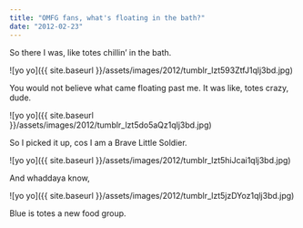 ```yaml
---
title: "OMFG fans, what's floating in the bath?"
date: "2012-02-23"
---
```


So there I was, like totes chillin’ in the bath.

![yo yo]({{ site.baseurl }}/assets/images/2012/tumblr_lzt593ZtfJ1qlj3bd.jpg)

You would not believe what came floating past me. It was like, totes crazy, dude.

![yo yo]({{ site.baseurl }}/assets/images/2012/tumblr_lzt5do5aQz1qlj3bd.jpg)

So I picked it up, cos I am a Brave Little Soldier.

![yo yo]({{ site.baseurl }}/assets/images/2012/tumblr_lzt5hiJcai1qlj3bd.jpg)

And whaddaya know,

![yo yo]({{ site.baseurl }}/assets/images/2012/tumblr_lzt5jzDYoz1qlj3bd.jpg)

Blue is totes a new food group.
